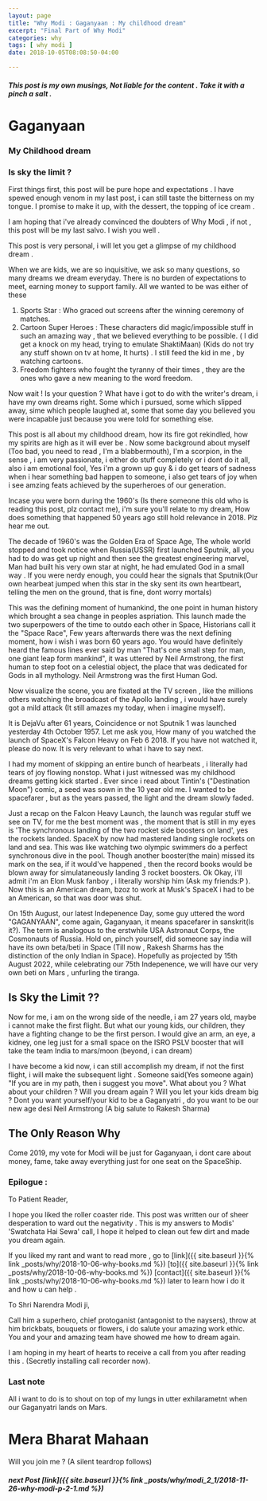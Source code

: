 ```yaml
---
layout: page
title: "Why Modi : Gaganyaan : My childhood dream"
excerpt: "Final Part of Why Modi"
categories: why
tags: [ why modi ]
date: 2018-10-05T08:08:50-04:00

---
```


##### This post is my own musings, Not liable for the content . Take it with a pinch a salt .

# Gaganyaan

### My Childhood dream

### Is sky the limit ?

First things first, this post will be pure hope and expectations . I have spewed enough venom in my last post, i can still taste the bitterness on my tongue. I promise to make it up, with the dessert, the topping of ice cream .

I am hoping that i've already convinced the doubters of Why Modi , if not , this post will be my last salvo. I wish you well .

This post is very personal, i will let you get a glimpse of my childhood dream .

When we are kids, we are so inquisitive, we ask so many questions, so many dreams we dream everyday. There is no burden of expectations to meet, earning money to support family. All we wanted to be was either of these
1. Sports Star : Who graced out screens after the winning ceremony of matches.
2. Cartoon Super Heroes : These characters did magic/impossible stuff in such an amazing way , that we believed everything to be possible. ( I did get a knock on my head, trying to emulate ShaktiMaan) (Kids do not try any stuff shown on tv at home, It hurts) .  I still feed the kid in me , by watching cartoons.
3. Freedom fighters who fought the tyranny of their times , they are the ones who gave a new meaning to the word freedom.

Now wait ! Is your question ? What have i got to do with the writer's dream, i have my own dreams right. Some which i pursued, some which slipped away, sime which people laughed at, some that some day you believed you were incapable just because you were told for something else.

This post is all about my childhood dream, how its fire got rekindled, how my spirits are high as it will ever be . Now some background about myself (Too bad, you need to read , I'm a blabbermouth), I'm a scorpion, in the sense , i am very passionate, i either do stuff completely or i dont do it all, also i am emotional fool, Yes i'm a grown up guy & i do get tears of sadness when i hear something bad happen to someone, i also get tears of joy when i see amzing feats achieved by the superheroes of our generation.

Incase you were born during the  1960's (Is there someone this old who is reading this post, plz contact me), i'm sure you'll relate to my dream, How does something that happened 50 years ago still hold relevance in 2018. Plz hear me out.

The decade of 1960's was the Golden Era of Space Age, The whole world stopped and took notice when Russia(USSR) first launched Sputnik, all you had to do was get up night and then see the greatest engineering marvel, Man had built his very own star at night, he had emulated God in a small way . If you were nerdy enough, you could hear the signals that  Sputnik(Our own hearbeat jumped when this star in the sky sent its own heartbeart, telling the men on the ground, that is fine, dont worry mortals)

This was the defining moment of humankind, the one point in human history which brought a sea change in peoples aspriation. This launch made the two superpowers of the time to outdo each other in Space, Historians call it the "Space Race", Few years afterwards there was the next defining moment, how i wish i was born 60 years ago. You would have definitely heard the famous lines ever said by man "That's one small step for man, one giant leap form mankind", it was uttered by Neil Armstrong, the first human to step foot on a celestial object, the place that was dedicated for Gods in all mythology. Neil Armstrong was the first Human God.

Now visualize the scene, you are fixated at the TV screen , like the millions others watching the broadcast of the Apollo landing , i would have surely got a mild attack (It still amazes my today, when i imagine myself).

It is DejaVu after 61 years, Coincidence or not Sputnik 1 was launched yesterday 4th October 1957.  Let me ask you, How many of you watched the launch of SpaceX's Falcon Heavy on Feb 6 2018. If you have not watched it, please do now. It is very relevant to what i have to say next.

I had my moment of skipping an entire bunch of hearbeats , i literally had tears of joy flowing nonstop. What i just witnessed was my childhood dreams getting kick started . Ever since i read about Tintin's ("Destination Moon") comic, a seed was sown in the 10 year old me. I wanted to be spacefarer , but as the years passed, the light and the dream slowly faded.

Just a recap on the Falcon Heavy Launch, the launch was regular stuff we see on TV, for me the best moment was , the moment that is still in my eyes is 'The synchronous landing of the two rocket side boosters on land', yes the rockets landed. SpaceX by now had mastered landing single rockets on land and sea. This was like watching two olympic swimmers do a perfect synchronous dive in the pool. Though another booster(the main) missed its mark on the sea, if it would've happened , then the record books would be blown away for simulataneously landing 3 rocket boosters. Ok Okay, i'll admit i'm an Elon Musk fanboy , i literally worship him (Ask my friends:P ). Now this is an American dream, bzoz to work at Musk's SpaceX i had to be an American, so that was door was shut.

On 15th August, our latest Indepenence Day, some guy uttered the word "GAGANYAAN", come again, Gaganyaan, it means spacefarer in sanskrit(Is it?). The term is analogous to the erstwhile USA Astronaut Corps, the Cosmonauts of Russia. Hold on, pinch yourself, did someone say india will have its own beta/beti in Space (Till now , Rakesh Sharms has the distinction of the only Indian in Space). Hopefully as projected by 15th August 2022, while celebrating our 75th Indepenence, we will have our very own beti on Mars , unfurling the tiranga.

## Is Sky the Limit ??

Now for me, i am on the wrong side of the needle, i am 27 years old, maybe i cannot make the first flight. But what our young kids, our children, they have a fighting change to be the first person.  I would give an arm, an eye, a kidney, one leg just for a small space on the ISRO PSLV booster that will take the team India to mars/moon (beyond, i can dream)

I have become a kid now, i can still accomplish my dream, if not the first flight, i will make the subsequent light . Someone said(Yes someone again) "If you are in my path, then i suggest you move". What about you ? What about your children ? Will you dream again ? Will you let your kids dream big ? Dont you want yourself/your kid to be a Gaganyatri , do you want to be our new age desi Neil Armstrong (A big salute to Rakesh Sharma)


## The Only Reason Why
Come 2019, my vote for Modi will be just for  Gaganyaan, i dont care about money, fame, take away everything just for one seat on the SpaceShip.


### Epilogue :

To Patient Reader,

  I hope you liked the roller coaster ride. This post was written our of sheer desperation to ward out the negativity . This is my answers to Modis' 'Swatchata Hai Sewa' call, I hope it helped to clean out few dirt and made you dream again.

If you liked my rant and want to read more , go to [link]({{ site.baseurl }}{% link _posts/why/2018-10-06-why-books.md %}) [to]({{ site.baseurl }}{% link _posts/why/2018-10-06-why-books.md %}) [contact]({{ site.baseurl }}{% link _posts/why/2018-10-06-why-books.md %})  later to learn how i do it and how u can help .


To Shri Narendra Modi ji,

Call him a superhero, chief protoganist (antagonist to the naysers), throw at him brickbats, bouquets or flowers, i do salute your amazing work ethic. You and your and amazing team have showed me how to dream again.

I am hoping in my heart of hearts to receive a call from you after reading this . (Secretly installing call recorder now).


### Last note

All i want to do is to shout on top of my lungs in utter exhilarametnt when our Gaganyatri lands on Mars.

# Mera Bharat Mahaan

Will you join me ? (A silent teardrop follows)


##### next Post  [link]({{ site.baseurl }}{% link _posts/why/modi_2_1/2018-11-26-why-modi-p-2-1.md %})
